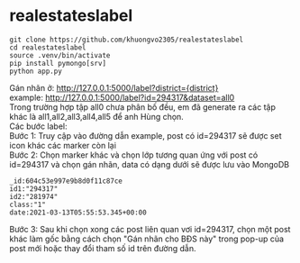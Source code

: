 # realestateslabel
```
git clone https://github.com/khuongvo2305/realestateslabel
cd realestateslabel
source .venv/bin/activate
pip install pymongo[srv]
python app.py
```
Gán nhãn ở: http://127.0.0.1:5000/label?district={district} <br>
example: http://127.0.0.1:5000/label?id=294317&dataset=all0<br>
Trong trường hợp tập all0 chưa phân bố đều, em đã generate ra các tập khác là all1,all2,all3,all4,all5 để anh Hùng chọn.<br>
Các bước label:<br>
Bước 1: Truy cập vào đường dẫn example, post có id=294317 sẽ được set icon khác các marker còn lại<br>
Bước 2: Chọn marker khác và chọn lớp tương quan ứng với post có id=294317 và chọn gán nhãn, data có dạng dưới sẽ được lưu vào MongoDB<br>
```
_id:604c53e997e9b8d0f11c87ce
id1:"294317"
id2:"281974"
class:"1"
date:2021-03-13T05:55:53.345+00:00
```
Bước 3: Sau khi chọn xong các post liên quan vơi id=294317, chọn một post khác làm gốc bằng cách chọn "Gán nhãn cho BĐS này" trong pop-up của post mới hoặc thay đổi tham số id trên đường dẫn.

